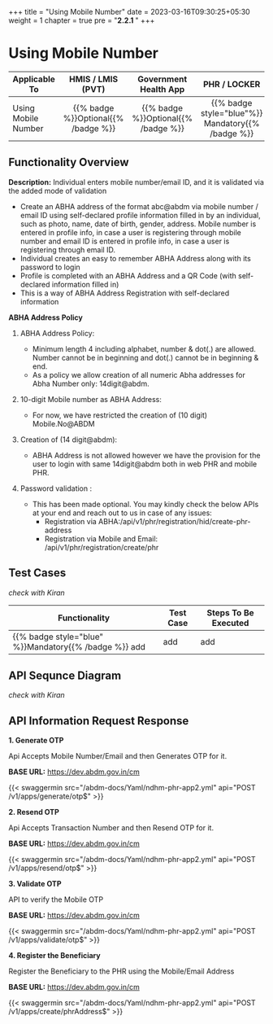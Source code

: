 +++
title = "Using Mobile Number"
date = 2023-03-16T09:30:25+05:30
weight = 1
chapter = true
pre = "<b>2.2.1 </b>"
+++

# Using Mobile Number

|  Applicable To                             |   HMIS / LMIS (PVT)  |   Government Health App  |   PHR / LOCKER    |
|-------------------------------|:----------------------:|:--------------------:|:-------------------:|
|   Using Mobile Number                     |  {{% badge %}}Optional{{% /badge %}}       |  {{% badge %}}Optional{{% /badge %}}         |  {{% badge style="blue"%}} Mandatory{{% /badge %}}       |

## Functionality Overview

**Description:** Individual enters mobile number/email ID, and it is validated via the added mode of validation

- Create an ABHA address of the format abc@abdm via mobile number / email ID using self-declared profile information filled in by an individual, such as photo, name, date of birth, gender, address. Mobile number is entered in profile info, in case a user is registering through mobile number and email ID is entered in profile info, in case a user is registering through email ID.
- Individual creates an easy to remember ABHA Address along with its password to login
- Profile is completed with an ABHA Address and a QR Code (with self-declared information filled in)
- This is a way of ABHA Address Registration with self-declared information

**ABHA Address Policy**

1. ABHA Address Policy:
	- Minimum length 4 including alphabet, number & dot(.) are allowed. Number cannot be in beginning and dot(.) cannot be in beginning & end.
	- As a policy we allow creation of all numeric Abha addresses for Abha Number only: 14digit@abdm.

2. 10-digit Mobile number as ABHA Address:
	- For now, we have restricted the creation of (10 digit) Mobile.No@ABDM

3. Creation of (14 digit@abdm):
	- ABHA Address is not allowed however we have the provision for the user to login with same 14digit@abdm both in web PHR and mobile PHR.

4. Password validation :
	- This has been made optional. You may kindly check the below APIs at your end and reach out to us in case of any issues:
		- Registration via ABHA:/api/v1/phr/registration/hid/create-phr-address
		- Registration via Mobile and Email: /api/v1/phr/registration/create/phr

## Test Cases

*check with Kiran*

Functionality|Test Case|Steps To Be Executed|
| ----- | ----- | ----- |
{{% badge style="blue" %}}Mandatory{{% /badge %}} add |add |add

## API Sequnce Diagram

*check with Kiran*

## API Information Request Response 

**1. Generate OTP**

Api Accepts Mobile Number/Email and then Generates OTP for it.

**BASE URL:** https://dev.abdm.gov.in/cm

{{< swaggermin src="/abdm-docs/Yaml/ndhm-phr-app2.yml" api="POST /v1/apps/generate/otp$" >}}


**2. Resend OTP**

Api Accepts Transaction Number and then Resend OTP for it.

**BASE URL:** https://dev.abdm.gov.in/cm

{{< swaggermin src="/abdm-docs/Yaml/ndhm-phr-app2.yml" api="POST /v1/apps/resend/otp$" >}}

**3. Validate OTP**

API to verify the Mobile OTP

**BASE URL:** https://dev.abdm.gov.in/cm

{{< swaggermin src="/abdm-docs/Yaml/ndhm-phr-app2.yml" api="POST /v1/apps/validate/otp$" >}}

**4. Register the Beneficiary**

Register the Beneficiary to the PHR using the Mobile/Email Address

**BASE URL:** https://dev.abdm.gov.in/cm

{{< swaggermin src="/abdm-docs/Yaml/ndhm-phr-app2.yml" api="POST /v1/apps/create/phrAddress$" >}}
